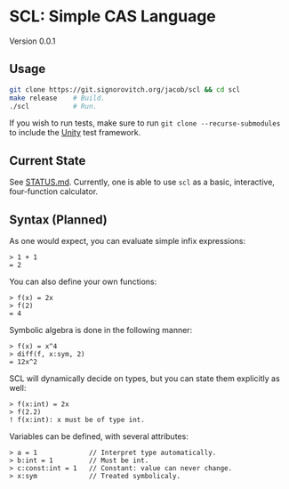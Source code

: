 # SCL: Simple CAS Language

Version 0.0.1

## Usage

```bash
git clone https://git.signorovitch.org/jacob/scl && cd scl
make release    # Build.
./scl           # Run.
```

If you wish to run tests, make sure to run `git clone --recurse-submodules` to
include the [Unity](https://github.com/ThrowTheSwitch/Unity) test framework.

## Current State

See [STATUS.md](STATUS.md). Currently, one is able to use `scl` as a basic,
interactive, four-function calculator.

## Syntax (Planned)

As one would expect, you can evaluate simple infix expressions:

```scl
> 1 + 1
= 2
```

You can also define your own functions:

```scl
> f(x) = 2x
> f(2)
= 4
```

Symbolic algebra is done in the following manner:

```scl
> f(x) = x^4
> diff(f, x:sym, 2)
= 12x^2
```

SCL will dynamically decide on types, but you can state them explicitly as
well:

```scl
> f(x:int) = 2x
> f(2.2)
! f(x:int): x must be of type int.
```

Variables can be defined, with several attributes:

```scl
> a = 1             // Interpret type automatically.
> b:int = 1         // Must be int.
> c:const:int = 1   // Constant: value can never change.
> x:sym             // Treated symbolicaly.
```
